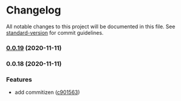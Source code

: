 # Changelog

All notable changes to this project will be documented in this file. See [standard-version](https://github.com/conventional-changelog/standard-version) for commit guidelines.

### [0.0.19](https://gitlab.com/smallcase/mobile/gateway/react-native-smallcase-gateway/compare/v0.0.18...v0.0.19) (2020-11-11)

### 0.0.18 (2020-11-11)


### Features

* add commitizen ([c901563](https://gitlab.com/smallcase/mobile/gateway/react-native-smallcase-gateway/commit/c901563b1bedcd7de4c9839b1e4aa720a076f61c))
